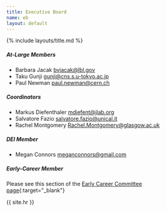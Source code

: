 ```yaml
---
title: Executive Board
name: eb
layout: default
---
```


{% include layouts/title.md %}


##### At-Large Members
* Barbara Jacak <bvjacak@lbl.gov>
* Taku Gunji <gunji@cns.s.u-tokyo.ac.jp>
* Paul Newman <paul.newman@cern.ch>

##### Coordinators
* Markus Diefenthaler <mdiefent@jlab.org>
* Salvatore Fazio <salvatore.fazio@unical.it>
* Rachel Montgomery <Rachel.Montgomery@glasgow.ac.uk>

##### DEI Member
* Megan Connors <meganconnors@gmail.com>

##### Early-Career Member
Please see this section of the [Early Career Committee page](/collaboration/early.html#eb){:target="_blank"}




{{ site.hr }}

